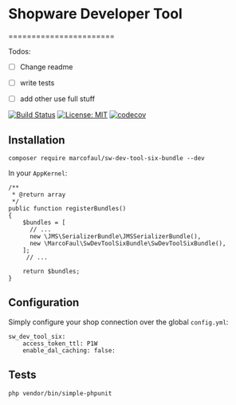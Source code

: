 # Shopware Developer Tool
=======================

Todos: 
- [ ] Change readme
- [ ] write tests
- [ ] add other use full stuff


[![Build Status](https://travis-ci.com/MarcoFaul/sw-dev-tool-six-bundle.svg?branch=master)](https://travis-ci.com/MarcoFaul/sw-dev-tool-six-bundle)
[![License: MIT](https://img.shields.io/badge/License-MIT-yellow.svg)](https://opensource.org/licenses/MIT)
[![codecov](https://codecov.io/gh/MarcoFaul/sw-dev-tool-six-bundle/branch/master/graph/badge.svg)](https://codecov.io/gh/MarcoFaul/sw-dev-tool-six-bundle)

## Installation

    composer require marcofaul/sw-dev-tool-six-bundle --dev

In your `AppKernel`:

    /**
     * @return array
     */
    public function registerBundles()
    {
        $bundles = [
          // ...
          new \JMS\SerializerBundle\JMSSerializerBundle(),
          new \MarcoFaul\SwDevToolSixBundle\SwDevToolSixBundle(),
        ];
         // ...
         
        return $bundles;
    }

## Configuration
Simply configure your shop connection over the global `config.yml`:

    sw_dev_tool_six:
        access_token_ttl: P1W
        enable_dal_caching: false:

## Tests

    php vendor/bin/simple-phpunit
